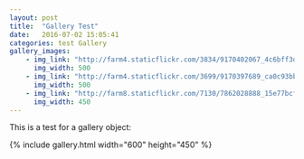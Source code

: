 ```yaml
---
layout: post
title:  "Gallery Test"
date:   2016-07-02 15:05:41
categories: test Gallery
gallery_images:
    - img_link: "http://farm4.staticflickr.com/3834/9170402067_4c6bff3d56_b.jpg"
      img_width: 500
    - img_link: "http://farm4.staticflickr.com/3699/9170397689_ca0c93bbc0_b.jpg"
      img_width: 500
    - img_link: "http://farm8.staticflickr.com/7130/7862028888_15e77bcf90_b.jpg"
      img_width: 450
---
```


This is a test for a gallery object:

{% include gallery.html width="600" height="450" %}